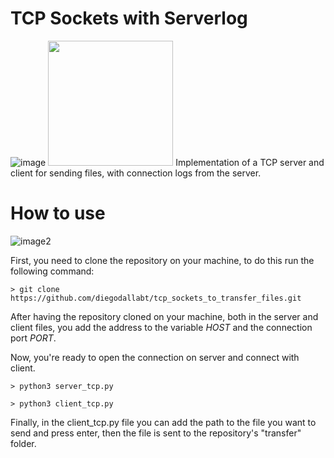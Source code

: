 # TCP Sockets with Serverlog
![image]()
<img src="https://github.com/diegodallabt/tcp_sockets_to_transfer_files/assets/75504417/874cfb7e-e91d-4b47-8029-49f077c5536d" width="200" height="200" />
Implementation of a TCP server and client for sending files, with connection logs from the server.

# How to use
![image2](https://github.com/diegodallabt/tcp_sockets_to_transfer_files/assets/75504417/01e725ff-f3ec-4fa2-8261-9f1cd22492ad)

First, you need to clone the repository on your machine, to do this run the following command:

```> git clone https://github.com/diegodallabt/tcp_sockets_to_transfer_files.git ```

After having the repository cloned on your machine, both in the server and client files, you add the address to the variable *HOST* and the connection port *PORT*.

Now, you're ready to open the connection on server and connect with client.

```> python3 server_tcp.py ```

```> python3 client_tcp.py ```

Finally, in the client_tcp.py file you can add the path to the file you want to send and press enter, then the file is sent to the repository's "transfer" folder.
